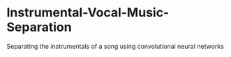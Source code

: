 # Instrumental-Vocal-Music-Separation
Separating the instrumentals of a song using convolutional neural networks
